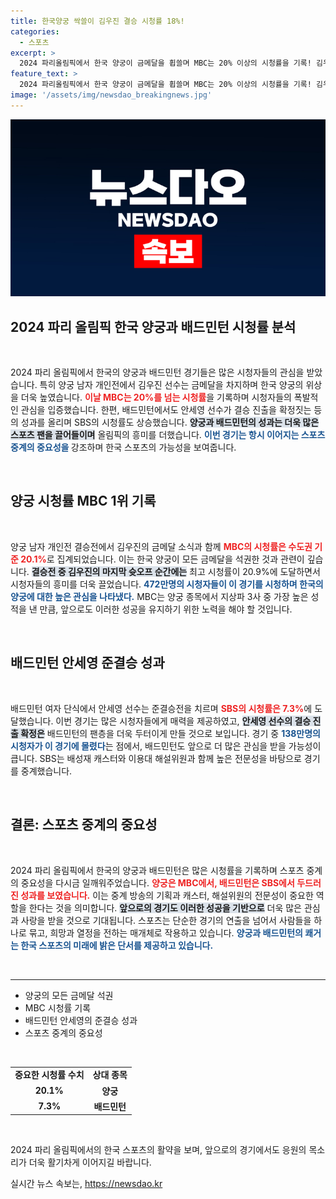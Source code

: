 ```yaml
---
title: 한국양궁 싹쓸이 김우진 결승 시청률 18%!
categories:
  - 스포츠
excerpt: >
  2024 파리올림픽에서 한국 양궁이 금메달을 휩쓸며 MBC는 20% 이상의 시청률을 기록! 김우진의 극적인 결승 순간이 493만 명의 눈을 사로잡았다. 배드민턴 안세영도 결승 진출하며 SBS가 시청률 1위를 차지, 올림픽 열기가 후끈 달아오르고 있다!
feature_text: >
  2024 파리올림픽에서 한국 양궁이 금메달을 휩쓸며 MBC는 20% 이상의 시청률을 기록! 김우진의 극적인 결승 순간이 493만 명의 눈을 사로잡았다. 배드민턴 안세영도 결승 진출하며 SBS가 시청률 1위를 차지, 올림픽 열기가 후끈 달아오르고 있다!
image: '/assets/img/newsdao_breakingnews.jpg'
---
```


<p><img src="/assets/img/newsdao_breakingnews.jpg" alt="flaretime 속보" /></p>

<h2 data-ke-size="size26">2024 파리 올림픽 한국 양궁과 배드민턴 시청률 분석</h2>

<p data-ke-size="size16">&nbsp;</p> 

<p>2024 파리 올림픽에서 한국의 양궁과 배드민턴 경기들은 많은 시청자들의 관심을 받았습니다. 특히 양궁 남자 개인전에서 김우진 선수는 금메달을 차지하며 한국 양궁의 위상을 더욱 높였습니다. <b><span style="color: #ee2323;">이날 MBC는 20%를 넘는 시청률</span></b>을 기록하며 시청자들의 폭발적인 관심을 입증했습니다. 한편, 배드민턴에서도 안세영 선수가 결승 진출을 확정짓는 등의 성과를 올리며 SBS의 시청률도 상승했습니다. <b><span style="background-color: #21538527;">양궁과 배드민턴의 성과는 더욱 많은 스포츠 팬을 끌어들이며</span></b> 올림픽의 흥미를 더했습니다. <b><span style="color: #1a5490;">이번 경기는 항시 이어지는 스포츠 중계의 중요성을 </span></b>강조하며 한국 스포츠의 가능성을 보여줍니다. </p>

<p data-ke-size="size16">&nbsp;</p>

<h2 data-ke-size="size26">양궁 시청률 MBC 1위 기록</h2>

<p data-ke-size="size16">&nbsp;</p> 

<p>양궁 남자 개인전 결승전에서 김우진의 금메달 소식과 함께 <b><span style="color: #ee2323;">MBC의 시청률은 수도권 기준 20.1%</span></b>로 집계되었습니다. 이는 한국 양궁이 모든 금메달을 석권한 것과 관련이 깊습니다. <b><span style="background-color: #21538527;">결승전 중 김우진의 마지막 슛오프 순간에는</span></b> 최고 시청률이 20.9%에 도달하면서 시청자들의 흥미를 더욱 끌었습니다. <b><span style="color: #1a5490;">472만명의 시청자들이 이 경기를 시청하며 한국의 양궁에 대한 높은 관심을 나타냈다.</span></b> MBC는 양궁 종목에서 지상파 3사 중 가장 높은 성적을 낸 만큼, 앞으로도 이러한 성공을 유지하기 위한 노력을 해야 할 것입니다. </p>

<p data-ke-size="size16">&nbsp;</p>

<h2 data-ke-size="size26">배드민턴 안세영 준결승 성과</h2>

<p data-ke-size="size16">&nbsp;</p> 

<p>배드민턴 여자 단식에서 안세영 선수는 준결승전을 치르며 <b><span style="color: #ee2323;">SBS의 시청률은 7.3%</span></b>에 도달했습니다. 이번 경기는 많은 시청자들에게 매력을 제공하였고, <b><span style="background-color: #21538527;">안세영 선수의 결승 진출 확정은</span></b> 배드민턴의 팬층을 더욱 두터이게 만들 것으로 보입니다. 경기 중 <b><span style="color: #1a5490;">138만명의 시청자가 이 경기에 몰렸다</span></b>는 점에서, 배드민턴도 앞으로 더 많은 관심을 받을 가능성이 큽니다. SBS는 배성재 캐스터와 이용대 해설위원과 함께 높은 전문성을 바탕으로 경기를 중계했습니다. </p>

<p data-ke-size="size16">&nbsp;</p>

<h2 data-ke-size="size26">결론: 스포츠 중계의 중요성</h2>

<p data-ke-size="size16">&nbsp;</p> 

<p>2024 파리 올림픽에서 한국의 양궁과 배드민턴은 많은 시청률을 기록하며 스포츠 중계의 중요성을 다시금 일깨워주었습니다. <b><span style="color: #ee2323;">양궁은 MBC에서, 배드민턴은 SBS에서 두드러진 성과를 보였습니다.</span></b> 이는 중계 방송의 기획과 캐스터, 해설위원의 전문성이 중요한 역할을 한다는 것을 의미합니다. <b><span style="background-color: #21538527;">앞으로의 경기도 이러한 성공을 기반으로</span></b> 더욱 많은 관심과 사랑을 받을 것으로 기대됩니다. 스포츠는 단순한 경기의 연출을 넘어서 사람들을 하나로 묶고, 희망과 열정을 전하는 매개체로 작용하고 있습니다. <b><span style="color: #1a5490;">양궁과 배드민턴의 쾌거는 한국 스포츠의 미래에 밝은 단서를 제공하고 있습니다.</span></b></p>

<p data-ke-size="size16">&nbsp;</p> 

<hr>

<ul>
<li>양궁의 모든 금메달 석권</li>
<li>MBC 시청률 기록</li>
<li>배드민턴 안세영의 준결승 성과</li>
<li>스포츠 중계의 중요성</li>
</ul>

<p data-ke-size="size16">&nbsp;</p> 

<table style="width: 100%;">
<tr>
<td style="text-align: center; height: 17px;"><b>중요한 시청률 수치</b></td>
<td style="text-align: center; height: 17px;"><b>상대 종목</b></td>
</tr>
<tr>
<td style="text-align: center; height: 17px;"><b>20.1%</b></td>
<td style="text-align: center; height: 17px;"><b>양궁</b></td>
</tr>
<tr>
<td style="text-align: center; height: 17px;"><b>7.3%</b></td>
<td style="text-align: center; height: 17px;"><b>배드민턴</b></td>
</tr>
</table>

<p data-ke-size="size16">&nbsp;</p> 

<p>2024 파리 올림픽에서의 한국 스포츠의 활약을 보며, 앞으로의 경기에서도 응원의 목소리가 더욱 활기차게 이어지길 바랍니다.</p>
실시간 뉴스 속보는, <a href="https://newsdao.kr" rel="dofollow">https://newsdao.kr</a>


